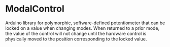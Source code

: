 # ModalControl
Arduino library for polymorphic, software-defined potentiometer that can be locked on a value when changing modes. When returned to a prior mode, the value of the control will not change until the hardware control is physically moved to the position corresponding to the locked value.
